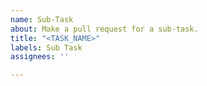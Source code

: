 ```yaml
---
name: Sub-Task
about: Make a pull request for a sub-task.
title: "<TASK_NAME>"
labels: Sub Task
assignees: ''

---
```

